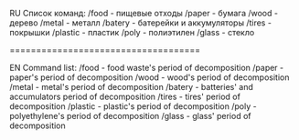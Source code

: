 RU
Список команд:
 /food - пищевые отходы
 /paper - бумага
 /wood - дерево
 /metal - металл
 /batery - батерейки и аккумуляторы
 /tires - покрышки
 /plastic - пластик
 /poly - полиэтилен
 /glass - стекло
 
====================================

EN
Command list:
/food - food waste's period of decomposition
/paper - paper's period of decomposition
/wood - wood's period of decomposition
/metal - metal's period of decomposition
/batery - batteries' and accumulators period of decomposition
/tires - tires' period of decomposition
/plastic - plastic's period of decomposition
/poly - polyethylene's period of decomposition
/glass - glass' period of decomposition
